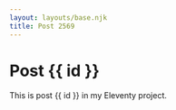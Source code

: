 ```yaml
---
layout: layouts/base.njk
title: Post 2569
---
```


# Post {{ id }}

This is post {{ id }} in my Eleventy project.
